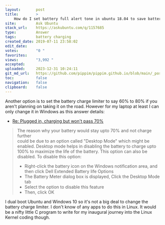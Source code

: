 ```yaml
---
layout:       post
title:        >
    How do I set battery full alert tone in ubuntu 18.04 to save battery wear out?
site:         Ask Ubuntu
stack_url:    https://askubuntu.com/q/1157685
type:         Answer
tags:         battery charging
created_date: 2019-07-11 23:58:02
edit_date:    
votes:        "0 "
favorites:    
views:        "3,992 "
accepted:     
uploaded:     2023-12-31 10:24:11
git_md_url:   https://github.com/pippim/pippim.github.io/blob/main/_posts/2019/2019-07-11-How-do-I-set-battery-full-alert-tone-in-ubuntu-18.04-to-save-battery-wear-out_.md
toc:          false
navigation:   false
clipboard:    false
---
```


Another option is to set the battery charge limiter to say 60% to 80% if you aren't planning on taking it on the road. However for my laptop at least I can only change it in Windows as this answer details:

- [Re: Plugged in, charging but won't pass 70%](https://www.dell.com/community/Laptops-General-Read-Only/Plugged-in-charging-but-won-t-pass-70/td-p/4211919)

> The reason why your battery would stay upto 70% and not charge further  
> could be due to an option called "Desktop Mode" which might be  
> enabled. Desktop mode helps in disabling the battery to charge upto  
> 100% to maximize the life of the battery. This option can also be  
> disabled. To disable this option:  
>   
> -    Right-click the battery icon on the Windows notification area, and then click Dell Extended Battery life Options  
> -    The Battery Meter dialog box is displayed, Click the Desktop Mode tab  
> -    Select the option to disable this feature  
> -    Then, click OK  

I dual boot Ubuntu and Windows 10 so it's not a big deal to change the battery charge limiter. I don't know of any apps to do this in Linux. It would be a nifty little C program to write for my inaugural journey into the Linux Kernel coding though.

